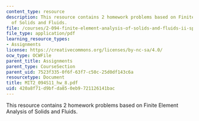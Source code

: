 ```yaml
---
content_type: resource
description: This resource contains 2 homework problems based on Finite Element Analysis
  of Solids and Fluids.
file: /courses/2-094-finite-element-analysis-of-solids-and-fluids-ii-spring-2011/420a8f71d9bfda850eb9721126141bac_MIT2_094S11_hw_8.pdf
file_type: application/pdf
learning_resource_types:
- Assignments
license: https://creativecommons.org/licenses/by-nc-sa/4.0/
ocw_type: OCWFile
parent_title: Assignments
parent_type: CourseSection
parent_uid: 7523f335-0f6f-63f7-c50c-25d0df143c6a
resourcetype: Document
title: MIT2_094S11_hw_8.pdf
uid: 420a8f71-d9bf-da85-0eb9-721126141bac
---
```

This resource contains 2 homework problems based on Finite Element Analysis of Solids and Fluids.